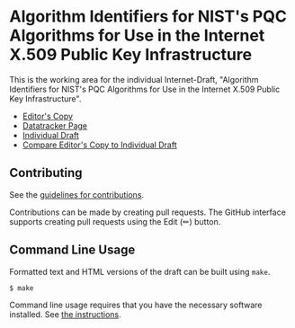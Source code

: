 # Algorithm Identifiers for NIST's PQC Algorithms for Use in the Internet X.509 Public Key Infrastructure

This is the working area for the individual Internet-Draft, "Algorithm Identifiers for NIST's PQC Algorithms for Use in the Internet X.509 Public Key Infrastructure".

* [Editor's Copy](https://seanturner.github.io/draft-turner-lamps-nist-pqc-kem-certificates/#go.draft-turner-lamps-nist-pqc-kem-certificates.html)
* [Datatracker Page](https://datatracker.ietf.org/doc/draft-turner-lamps-nist-pqc-kem-certificates)
* [Individual Draft](https://datatracker.ietf.org/doc/html/draft-turner-lamps-nist-pqc-kem-certificates)
* [Compare Editor's Copy to Individual Draft](https://seanturner.github.io/draft-turner-lamps-nist-pqc-kem-certificates/#go.draft-turner-lamps-nist-pqc-kem-certificates.diff)


## Contributing

See the
[guidelines for contributions](https://github.com/seanturner/draft-turner-lamps-nist-pqc-kem-certificates/blob/main/CONTRIBUTING.md).

Contributions can be made by creating pull requests.
The GitHub interface supports creating pull requests using the Edit (✏) button.


## Command Line Usage

Formatted text and HTML versions of the draft can be built using `make`.

```sh
$ make
```

Command line usage requires that you have the necessary software installed.  See
[the instructions](https://github.com/martinthomson/i-d-template/blob/main/doc/SETUP.md).


